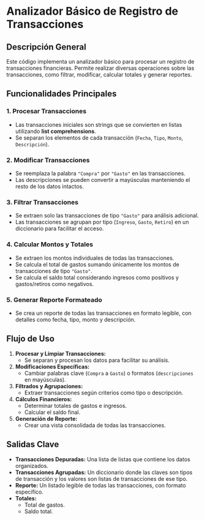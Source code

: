 ﻿
# Analizador Básico de Registro de Transacciones

## Descripción General

Este código implementa un analizador básico para procesar un registro de transacciones financieras. Permite realizar diversas operaciones sobre las transacciones, como filtrar, modificar, calcular totales y generar reportes.

## Funcionalidades Principales

### 1. Procesar Transacciones

-   Las transacciones iniciales son strings que se convierten en listas utilizando **list comprehensions**.
-   Se separan los elementos de cada transacción (`Fecha`, `Tipo`, `Monto`, `Descripción`).

### 2. Modificar Transacciones

-   Se reemplaza la palabra `"Compra"` por `"Gasto"` en las transacciones.
-   Las descripciones se pueden convertir a mayúsculas manteniendo el resto de los datos intactos.

### 3. Filtrar Transacciones

-   Se extraen solo las transacciones de tipo `"Gasto"` para análisis adicional.
-   Las transacciones se agrupan por tipo (`Ingreso`, `Gasto`, `Retiro`) en un diccionario para facilitar el acceso.

### 4. Calcular Montos y Totales

-   Se extraen los montos individuales de todas las transacciones.
-   Se calcula el total de gastos sumando únicamente los montos de transacciones de tipo `"Gasto"`.
-   Se calcula el saldo total considerando ingresos como positivos y gastos/retiros como negativos.

### 5. Generar Reporte Formateado

-   Se crea un reporte de todas las transacciones en formato legible, con detalles como fecha, tipo, monto y descripción.

## Flujo de Uso

1.  **Procesar y Limpiar Transacciones:**
    -   Se separan y procesan los datos para facilitar su análisis.
2.  **Modificaciones Específicas:**
    -   Cambiar palabras clave (`Compra` a `Gasto`) o formatos (`descripciones` en mayúsculas).
3.  **Filtrados y Agrupaciones:**
    -   Extraer transacciones según criterios como tipo o descripción.
4.  **Cálculos Financieros:**
    -   Determinar totales de gastos e ingresos.
    -   Calcular el saldo final.
5.  **Generación de Reporte:**
    -   Crear una vista consolidada de todas las transacciones.

## Salidas Clave

-   **Transacciones Depuradas:** Una lista de listas que contiene los datos organizados.
-   **Transacciones Agrupadas:** Un diccionario donde las claves son tipos de transacción y los valores son listas de transacciones de ese tipo.
-   **Reporte:** Un listado legible de todas las transacciones, con formato específico.
-   **Totales:**
    -   Total de gastos.
    -   Saldo total.
